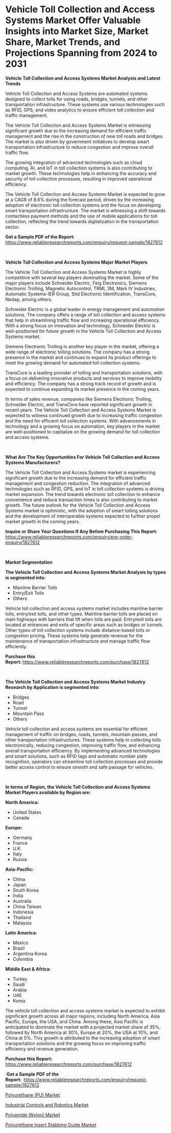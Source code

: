 <p><h1>Vehicle Toll Collection and Access Systems Market Offer Valuable Insights into Market Size, Market Share, Market Trends, and Projections Spanning from 2024 to 2031</h1></p><p><strong>Vehicle Toll Collection and Access Systems Market Analysis and Latest Trends</strong></p>
<p><p>Vehicle Toll Collection and Access Systems are automated systems designed to collect tolls for using roads, bridges, tunnels, and other transportation infrastructure. These systems use various technologies such as RFID, GPS, and video analytics to ensure efficient toll collection and traffic management.</p><p>The Vehicle Toll Collection and Access Systems Market is witnessing significant growth due to the increasing demand for efficient traffic management and the rise in the construction of new toll roads and bridges. The market is also driven by government initiatives to develop smart transportation infrastructure to reduce congestion and improve overall traffic flow.</p><p>The growing integration of advanced technologies such as cloud computing, AI, and IoT in toll collection systems is also contributing to market growth. These technologies help in enhancing the accuracy and security of toll collection processes, resulting in improved operational efficiency.</p><p>The Vehicle Toll Collection and Access Systems Market is expected to grow at a CAGR of 8.6% during the forecast period, driven by the increasing adoption of electronic toll collection systems and the focus on developing smart transportation infrastructure. The market is witnessing a shift towards contactless payment methods and the use of mobile applications for toll collection, reflecting the trend towards digitalization in the transportation sector.</p></p>
<p><strong>Get a Sample PDF of the Report:&nbsp;</strong> <a href="https://www.reliableresearchreports.com/enquiry/request-sample/1827612">https://www.reliableresearchreports.com/enquiry/request-sample/1827612</a></p>
<p>&nbsp;</p>
<p><strong>Vehicle Toll Collection and Access Systems Major Market Players</strong></p>
<p><p>The Vehicle Toll Collection and Access Systems Market is highly competitive with several key players dominating the market. Some of the major players include Schneider Electric, Feig Electronics, Siemens Electronic Trolling, Magnetic Autocontrol, TRMI, 3M, Mark IV Industries, Automatic Systems-IER Group, Stid Electronic Identification, TransCore, Nedap, among others.</p><p>Schneider Electric is a global leader in energy management and automation solutions. The company offers a range of toll collection and access systems that help in streamlining traffic flow and increasing operational efficiency. With a strong focus on innovation and technology, Schneider Electric is well-positioned for future growth in the Vehicle Toll Collection and Access Systems market.</p><p>Siemens Electronic Trolling is another key player in the market, offering a wide range of electronic tolling solutions. The company has a strong presence in the market and continues to expand its product offerings to meet the growing demand for automated toll collection systems.</p><p>TransCore is a leading provider of tolling and transportation solutions, with a focus on delivering innovative products and services to improve mobility and efficiency. The company has a strong track record of growth and is expected to continue expanding its market presence in the coming years.</p><p>In terms of sales revenue, companies like Siemens Electronic Trolling, Schneider Electric, and TransCore have reported significant growth in recent years. The Vehicle Toll Collection and Access Systems Market is expected to witness continued growth due to increasing traffic congestion and the need for efficient toll collection systems. With advancements in technology and a growing focus on automation, key players in the market are well-positioned to capitalize on the growing demand for toll collection and access systems.</p></p>
<p>&nbsp;</p>
<p><strong>What Are The Key Opportunities For Vehicle Toll Collection and Access Systems Manufacturers?</strong></p>
<p><p>The Vehicle Toll Collection and Access Systems market is experiencing significant growth due to the increasing demand for efficient traffic management and congestion reduction. The integration of advanced technologies such as RFID, GPS, and IoT in toll collection systems is driving market expansion. The trend towards electronic toll collection to enhance convenience and reduce transaction times is also contributing to market growth. The future outlook for the Vehicle Toll Collection and Access Systems market is optimistic, with the adoption of smart tolling solutions and the development of interoperable systems expected to further propel market growth in the coming years.</p></p>
<p><strong>Inquire or Share Your Questions If Any Before Purchasing This Report:</strong> <a href="https://www.reliableresearchreports.com/enquiry/pre-order-enquiry/1827612">https://www.reliableresearchreports.com/enquiry/pre-order-enquiry/1827612</a></p>
<p>&nbsp;</p>
<p><strong>Market Segmentation</strong></p>
<p><strong>The Vehicle Toll Collection and Access Systems Market Analysis by types is segmented into:</strong></p>
<p><ul><li>Mainline Barrier Tolls</li><li>Entry/Exit Tolls</li><li>Others</li></ul></p>
<p><p>Vehicle toll collection and access systems market includes mainline barrier tolls, entry/exit tolls, and other types. Mainline barrier tolls are placed on main highways with barriers that lift when tolls are paid. Entry/exit tolls are located at entrances and exits of specific areas such as bridges or tunnels. Other types of toll collection systems include distance-based tolls or congestion pricing. These systems help generate revenue for the maintenance of transportation infrastructure and manage traffic flow efficiently.</p></p>
<p><strong>Purchase this Report:&nbsp;</strong><a href="https://www.reliableresearchreports.com/purchase/1827612">https://www.reliableresearchreports.com/purchase/1827612</a></p>
<p>&nbsp;</p>
<p><strong>The Vehicle Toll Collection and Access Systems Market Industry Research by Application is segmented into:</strong></p>
<p><ul><li>Bridges</li><li>Road</li><li>Tunnel</li><li>Mountain Pass</li><li>Others</li></ul></p>
<p><p>Vehicle toll collection and access systems are essential for efficient management of traffic on bridges, roads, tunnels, mountain passes, and other transportation infrastructures. These systems help in collecting tolls electronically, reducing congestion, improving traffic flow, and enhancing overall transportation efficiency. By implementing advanced technologies and smart solutions, such as RFID tags and automatic number plate recognition, operators can streamline toll collection processes and provide better access control to ensure smooth and safe passage for vehicles.</p></p>
<p>&nbsp;</p>
<p><strong>In terms of Region, the Vehicle Toll Collection and Access Systems Market Players available by Region are:</strong></p>
<p>
    <p> <strong> North America: </strong>
        <ul>
            <li>United States</li>
            <li>Canada</li>
        </ul>
        </p> 
    <p> <strong> Europe: </strong>
        <ul>
            <li>Germany</li>
            <li>France</li>
            <li>U.K.</li>
            <li>Italy</li>
            <li>Russia</li>
        </ul>
        </p> 
    <p> <strong> Asia-Pacific: </strong>
        <ul>
            <li>China</li>
            <li>Japan</li>
            <li>South Korea</li>
            <li>India</li>
            <li>Australia</li>
            <li>China Taiwan</li>
            <li>Indonesia</li>
            <li>Thailand</li>
            <li>Malaysia</li>
        </ul>
        </p> 
    <p> <strong> Latin America: </strong>
        <ul>
            <li>Mexico</li>
            <li>Brazil</li>
            <li>Argentina Korea</li>
            <li>Colombia</li>
        </ul>
        </p> 
    <p> <strong> Middle East & Africa: </strong>
        <ul>
            <li>Turkey</li>
            <li>Saudi</li>
            <li>Arabia</li>
            <li>UAE</li>
            <li>Korea</li>
        </ul>
    </p>
    </p>
<p><p>The vehicle toll collection and access systems market is expected to exhibit significant growth across all major regions, including North America, Asia Pacific, Europe, the USA, and China. Among these, Asia Pacific is anticipated to dominate the market with a projected market share of 35%, followed by North America at 30%, Europe at 20%, the USA at 10%, and China at 5%. This growth is attributed to the increasing adoption of smart transportation solutions and the growing focus on improving traffic efficiency and revenue generation.</p></p>
<p><strong>Purchase this Report: </strong><a href="https://www.reliableresearchreports.com/purchase/1827612">https://www.reliableresearchreports.com/purchase/1827612</a></p>
<p>&nbsp;<strong>Get a Sample PDF of the Report:&nbsp;&nbsp;</strong><a href="https://www.reliableresearchreports.com/enquiry/request-sample/1827612">https://www.reliableresearchreports.com/enquiry/request-sample/1827612</a></p>
<p><strong></strong></p>
<p><p><a href="https://view.publitas.com/reportprime-1/polyurethane-pu-market-analysis-examines-its-scope-on-growth-opportunities-and-forecasted-trends-spanning-from-2023-to-2030/">Polyurethane (PU) Market</a></p><p><a href="https://view.publitas.com/reportprime-1/industrial-controls-and-robotics-market-research-report-the-key-to-successful-business-strategy-forecasted-for-period-from-2023-2030/">Industrial Controls and Robotics Market</a></p><p><a href="https://view.publitas.com/reportprime-1/polyamide-nylon-market-research-report-unlocks-analysis-on-the-market-financial-status-market-size-and-market-revenue-upto-2030/">Polyamide (Nylon) Market</a></p><p><a href="https://simplistic-meeting-7ee.notion.site/Polyurethane-Insert-Stabbing-Guide-Market-Challenges-Opportunities-and-Growth-Drivers-and-Major-M-df65fa0ad79641b7b81c757c89a7c80f">Polyurethane Insert Stabbing Guide Market</a></p></p>
